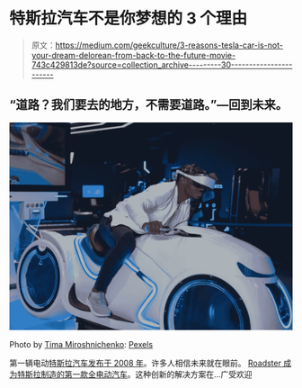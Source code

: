 # 特斯拉汽车不是你梦想的 3 个理由

> 原文：<https://medium.com/geekculture/3-reasons-tesla-car-is-not-your-dream-delorean-from-back-to-the-future-movie-743c429813de?source=collection_archive---------30----------------------->

## “道路？我们要去的地方，不需要道路。”—回到未来。

![](img/87acaf8d273088e2ad8f4c9899c4cc8b.png)

Photo by [Tima Miroshnichenko](https://www.pexels.com/ru-ru/@tima-miroshnichenko?utm_content=attributionCopyText&utm_medium=referral&utm_source=pexels): [Pexels](https://www.pexels.com/ru-ru/photo/6499182/?utm_content=attributionCopyText&utm_medium=referral&utm_source=pexels)

第一辆电动[特斯拉汽车发布于 2008 年](https://www.thestreet.com/technology/history-of-tesla-15088992)。许多人相信未来就在眼前。 [Roadster 成为特斯拉制造的第一款全电动汽车](https://insideevs.com/features/441614/original-tesla-roadster-check-out-details/)。这种创新的解决方案在…广受欢迎